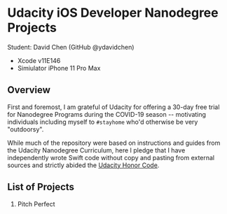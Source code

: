 # Udacity iOS Developer Nanodegree Projects

Student: David Chen (GitHub @ydavidchen)

  - Xcode v11E146
  - Simiulator iPhone 11 Pro Max


## Overview

First and foremost, I am grateful of Udacity for offering a 30-day free trial for Nanodegree Programs during the COVID-19 season -- motivating individuals including myself to `#stayhome` who'd otherwise be very "outdoorsy".

While much of the repository were based on instructions and guides from the Udacity Nanodegree Curriculum, here I pledge that I have independently wrote Swift code without copy and pasting from external sources and strictly abided the [Udacity Honor Code](https://www.udacity.com/legal/en-us/community-guidelines).

## List of Projects

1. Pitch Perfect
